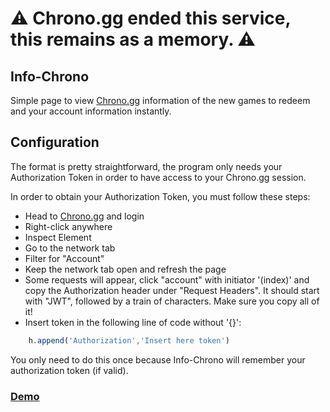 # ⚠️ Chrono.gg ended this service, this remains as a memory. ⚠️

## Info-Chrono
 Simple page to view [Chrono.gg](https://www.chrono.gg/) information of the new games to redeem and your account information instantly.
## Configuration

The format is pretty straightforward, the program only needs your Authorization Token in order to have access to your Chrono.gg session.



In order to obtain your Authorization Token, you must follow these steps:

* Head to [Chrono.gg](https://www.chrono.gg/) and login
* Right-click anywhere
* Inspect Element
* Go to the network tab
* Filter for "Account"
* Keep the network tab open and refresh the page
* Some requests will appear, click "account" with initiator '(index)' and copy the Authorization header under "Request Headers". It should start with "JWT", followed by a train of characters. Make sure you copy all of it!
* Insert token in the following line of code without '{}':

```javascript
    h.append('Authorization','Insert here token')
```

You only need to do this once because Info-Chrono will remember your authorization token (if valid).

### [Demo](https://infochrono.netlify.com/)
